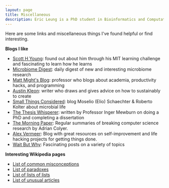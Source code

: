 ```yaml
---
layout: page
title: Miscellaneous
description: Eric Leung is a PhD student in Bioinformatics and Computational Biology in the Department of Medical Informatics and Clinical Epidemiology at the Oregon Health &amp; Science University
---
```


Here are some links and miscellaneous things I've found helpful or find
interesting.

**Blogs I like**

- [Scott H Young](https://www.scotthyoung.com/blog/): found out about him
  through his MIT learning challenge and fascinating to learn how he learns
- [Microbiome Digest](https://microbiomedigest.com/): daily digest of new and
  interesting microbiome research
- [Matt Might's Blog](http://matt.might.net/articles/): professor who blogs
  about academia, productivity hacks, and programming
- [Austin Kleon](https://austinkleon.com/): writer who draws and gives advice
  on how to sustainably to create
- [Small Things Considered](https://schaechter.asmblog.org/schaechter/): blog
  Moselio (Elio) Schaechter & Roberto Kolter about microbial life
- [The Thesis Whisperer](https://thesiswhisperer.com/): written by Professor
  Inger Mewburn on doing a PhD and completing a dissertation
- [The Morning Paper](https://blog.acolyer.org/): Regular summaries of
  breaking computer science research by Adrian Colyer.
- [Alex Vermeer](https://alexvermeer.com/): Blog with great resources on
  self-improvement and life hacking projects for getting things done.
- [Wait But Why](https://waitbutwhy.com/): Fascinating posts on a variety of
  topics

**Interesting Wikipedia pages**

- [List of common misconceptions](https://en.wikipedia.org/wiki/List_of_common_misconceptions)
- [List of paradoxes](https://en.wikipedia.org/wiki/List_of_paradoxes)
- [List of lists of lists](https://en.wikipedia.org/wiki/List_of_lists_of_lists)
- [List of unusual articles](https://en.wikipedia.org/wiki/Wikipedia:Unusual_articles)
